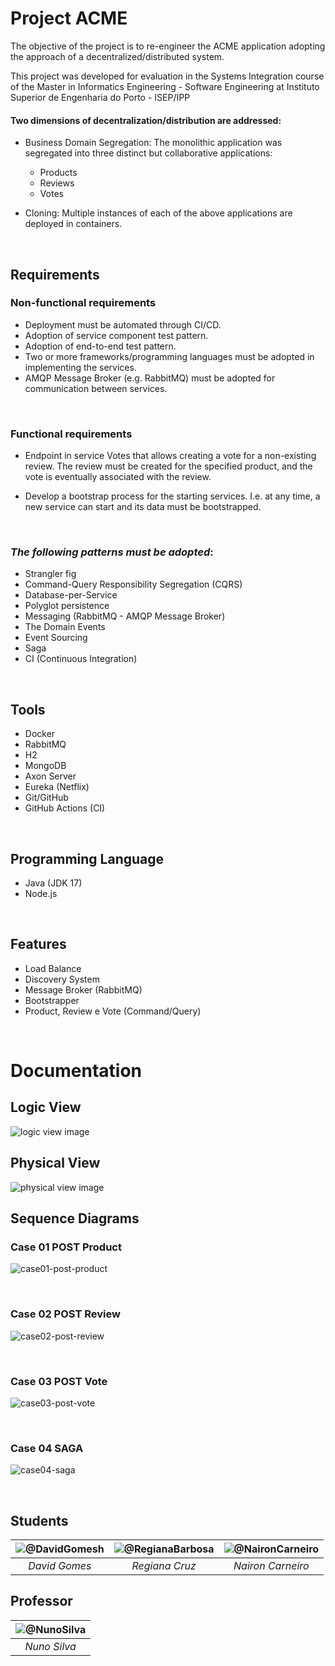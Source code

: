 # Project ACME

The objective of the project is to re-engineer the ACME application adopting the approach of a decentralized/distributed system.

This project was developed for evaluation in the Systems Integration course of the Master in Informatics Engineering - Software Engineering at Instituto Superior de Engenharia do Porto - ISEP/IPP

#### Two dimensions of decentralization/distribution are addressed:
- Business Domain Segregation: The monolithic application was segregated into three distinct but collaborative applications:
    - Products
    - Reviews
    - Votes

- Cloning: Multiple instances of each of the above applications are deployed in containers.

<br>

## Requirements

### Non-functional requirements
- Deployment must be automated through CI/CD.
- Adoption of service component test pattern.
- Adoption of end-to-end test pattern.
- Two or more frameworks/programming languages must be adopted in implementing the services.
- AMQP Message Broker (e.g. RabbitMQ) must be adopted for communication between services.

<br>

### Functional requirements
- Endpoint in service Votes that allows creating a vote for a non-existing review. The review must be created for the specified product, and the vote is eventually associated with the review.

- Develop a bootstrap process for the starting services. I.e. at any time, a new service can start and its data must be bootstrapped.

<br>

### _The following patterns must be adopted_:
- Strangler fig
- Command-Query Responsibility Segregation (CQRS)
- Database-per-Service
- Polyglot persistence
- Messaging (RabbitMQ - AMQP Message Broker)
- The Domain Events
- Event Sourcing
- Saga
- CI (Continuous Integration)

<br>

## Tools

- Docker
- RabbitMQ
- H2
- MongoDB
- Axon Server
- Eureka (Netflix)
- Git/GitHub
- GitHub Actions (CI)

<br>

## Programming Language

- Java (JDK 17)
- Node.js

<br>

## Features

- Load Balance
- Discovery System
- Message Broker (RabbitMQ)
- Bootstrapper
- Product, Review e Vote (Command/Query)

<br>

# Documentation
## Logic View
![logic view image](./docs/ACME-logic-view.svg)

## Physical View
![physical view image](./docs/ACME-physical%20view.svg)

## Sequence Diagrams
### Case 01 POST Product
![case01-post-product](./docs/ACME-Case%2001%20HttpClient%20POST%20Product%20Request.svg)

<br>

### Case 02 POST Review
![case02-post-review](./docs/ACME%20-Case%2002%20HttpClient%20POST%20Review%20Request.svg)

<br>

### Case 03 POST Vote
![case03-post-vote](./docs/ACME-Case%2003%20HttpClient%20POST%20Vote%20Request.svg)

<br>

### Case 04 SAGA
![case04-saga](./docs/ACME-Case%2004(SAGA).svg)
<br>

<br>

## Students
| <img alt="@DavidGomesh" src="https://avatars.githubusercontent.com/DavidGomesh?size=64"> | <img alt="@RegianaBarbosa" src="https://avatars.githubusercontent.com/RegianaBarbosa?size=64"> | <img alt="@NaironCarneiro" src="https://avatars.githubusercontent.com/NaironCarneiro?size=64"> |
| :-: | :-: | :-: |
| *David Gomes* | *Regiana Cruz* | *Nairon Carneiro* |

## Professor
| <img alt="@NunoSilva" src="https://avatar-management--avatars.us-west-2.prod.public.atl-paas.net/557058:6fcae13e-78be-47ae-b86f-32c59404c8a3/de6bf548-8908-4c59-bdac-2813d38f37a0/64"> |
| :-: |
| *Nuno Silva* |

